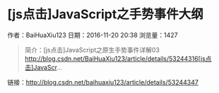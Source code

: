 # [js点击]JavaScript之手势事件大纲
作者：BaiHuaXiu123
日期：2016-11-20 20:38
浏览量：1427
> 简介：[js点击]JavaScript之原生手势事件详解03 
http://blog.csdn.net/BaiHuaXiu123/article/details/53244316[js点击]JavaScr...

 链接：http://blog.csdn.net/baihuaxiu123/article/details/53244347
